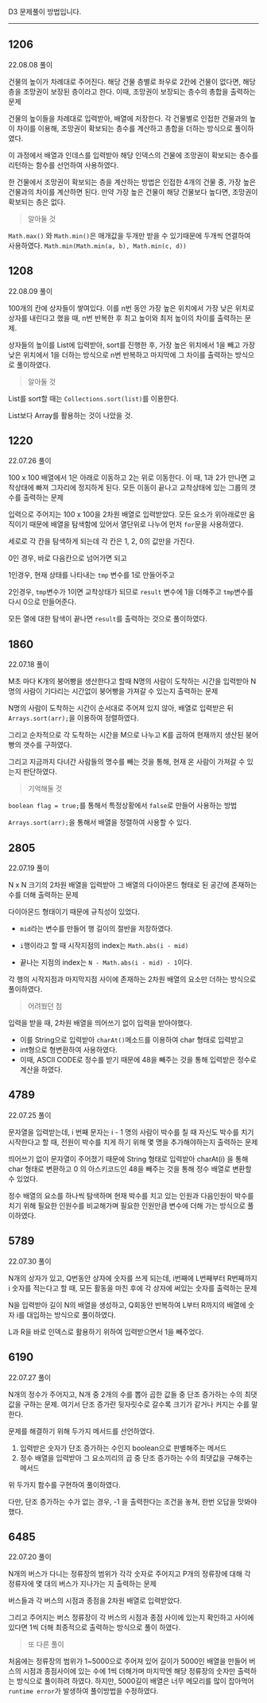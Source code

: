 D3 문제풀이 방법입니다.

---

## 1206

22.08.08 풀이

건물의 높이가 차례대로 주어진다. 해당 건물 층별로 좌우로 2칸에 건물이 없다면, 해당 층을 조망권이 보장된 층이라고 한다. 이때, 조망권이 보장되는 층수의 총합을 출력하는 문제

건물의 높이들을 차례대로 입력받아, 배열에 저장한다. 각 건물별로 인접한 건물과의 높이 차이를 이용해, 조망권이 확보되는 층수를 계산하고 총합을 더하는 방식으로 풀이하였다. 

이 과정에서 배열과 인데스를 입력받아 해당 인덱스의 건물에 조망권이 확보되는 층수를 리턴하는 함수를 선언하여 사용하였다.

한 건물에서 조망권이 확보되는 층을 계산하는 방법은 인접한 4개의 건물 중, 가장 높은 건물과의 차이를 계산하면 된다. 만약 가장 높은 건물이 해당 건물보다 높다면, 조망권이 확보되는 층은 없다.

> 알아둘 것

`Math.max()` 와 `Math.min()`은 매개값을 두개만 받을 수 있기때문에 두개씩 연결하여 사용하였다. `Math.min(Math.min(a, b), Math.min(c, d))`

## 1208

22.08.09 풀이

100개의 칸에 상자들이 쌓여있다. 이를 n번 동안 가장 높은 위치에서 가장 낮은 위치로 상자를 내린다고 했을 때, n번 반복한 후 최고 높이와 최저 높이의 차이를 출력하는 문제.

상자들의 높이를 List에 입력받아, sort를 진행한 후, 가장 높은 위치에서 1을 빼고 가장 낮은 위치에서 1을 더하는 방식으로 n번 반복하고 마지막에 그 차이를 출력하는 방식으로 풀이하였다.

> 알아둘 것

List를 sort할 때는 `Collections.sort(list)`를 이용한다.

List보다 Array를 활용하는 것이 나았을 것.

## 1220

22.07.26 풀이

100 x 100 배열에서 1은 아래로 이동하고 2는 위로 이동한다. 이 때, 1과 2가 만나면 교착상태에 빠져 그자리에 정지하게 된다. 모든 이동이 끝나고 교착상태에 있는 그룹의 갯수를 출력하는 문제

입력으로 주어지는 100 x 100을 2차원 배열로 입력받았다. 모든 요소가 위아래로만 움직이기 때문에 배열을 탐색함에 있어서 열단위로 나누어 먼저 `for`문을 사용하였다.

세로로 각 칸을 탐색하게 되는데 각 칸은 1, 2, 0의 값만을 가진다.

0인 경우, 바로 다음칸으로 넘어가면 되고

1인경우, 현재 상태를 나타내는 `tmp` 변수를 1로 만들어주고

2인경우, `tmp`변수가 1이면 교착상태가 되므로 `result` 변수에 1을 더해주고 `tmp`변수를 다시 0으로 만들어준다.

모든 열에 대한 탐색이 끝나면 `result`를 출력하는 것으로 풀이하였다.

## 1860

22.07.18 풀이

M초 마다 K개의 붕어빵을 생산한다고 할때 N명의 사람이 도착하는 시간을 입력받아 N명의 사람이 기다리는 시간없이 붕어빵을 가져갈 수 있는지 출력하는 문제

N명의 사람이 도착하는 시간이 순서대로 주어져 있지 않아, 배열로 입력받은 뒤 `Arrays.sort(arr);`을 이용하여 정렬하였다.

그리고 순차적으로 각 도착하는 시간을 M으로 나누고 K를 곱하여 현재까지 생산된 붕어빵의 갯수를 구하였다.

그리고 지금까지 다녀간 사람들의 명수를 빼는 것을 통해, 현재 온 사람이 가져갈 수 있는지 판단하였다.

> 기억해둘 것

`boolean flag = true;`를 통해서 특정상황에서 `false`로 만들어 사용하는 방법

`Arrays.sort(arr);`을 통해서 배열을 정렬하여 사용할 수 있다.

## 2805

22.07.19 풀이

N x N 크기의 2차원 배열을 입력받아 그 배열의 다이아몬드 형태로 된 공간에 존재하는 수를 더해 출력하는 문제

다이아몬드 형태이기 때문에 규칙성이 있었다.

- `mid`라는 변수를 만들어 행 길이의 절반을 저장하였다.

- `i`행이라고 할 때 시작지점의 index는 `Math.abs(i - mid)`

- 끝나는 지점의 index는 `N - Math.abs(i - mid) - 1`이다.

각 행의 시작지점과 마지막지점 사이에 존재하는 2차원 배열의 요소만 더하는 방식으로 풀이하였다.

> 어려웠던 점

입력을 받을 때, 2차원 배열을 띄어쓰기 없이 입력을 받아야했다.
- 이를 String으로 입력받아 `charAt()`메소드를 이용하여 char 형태로 입력받고
- int형으로 형변환하여 사용하였다.
- 이때, ASCII CODE로 정수를 받기 때문에 48을 빼주는 것을 통해 입력받은 정수로 계산을 하였다.

## 4789

22.07.25 풀이

문자열을 입력받는데, i 번째 문자는 i - 1 명의 사람이 박수를 칠 때 자신도 박수를 치기 시작한다고 할 때, 전원이 박수를 치게 하기 위해 몇 명을 추가해야하는지 출력하는 문제

띄어쓰기 없이 문자열이 주어졌기 때문에 String 형태로 입력받아 charAt(i) 을 통해 char 형태로 변환하고 0 의 아스키코드인 48을 빼주는 것을 통해 정수 배열로 변환할 수 있었다.

정수 배열의 요소를 하나씩 탐색하며 현재 박수를 치고 있는 인원과 다음인원이 박수를 치기 위해 필요한 인원수를 비교해가며 필요한 인원만큼 변수에 더해 가는 방식으로 풀이하였다.

## 5789

22.07.30 풀이

N개의 상자가 있고, Q번동안 상자에 숫자를 쓰게 되는데, i번째에 L번째부터 R번째까지 i 숫자를 적는다고 할 때, 모든 활동을 마친 후에 각 상자에 써있는 숫자를 출력하는 문제

N을 입력받아 길이 N의 배열을 생성하고, Q회동안 반복하여 L부터 R까지의 배열에 숫자 i를 대입하는 방식으로 풀이하였다. 

L과 R을 바로 인덱스로 활용하기 위하여 입력받으면서 1을 빼주었다.

## 6190

22.07.27 풀이

N개의 정수가 주어지고, N개 중 2개의 수를 뽑아 곱한 값들 중 단조 증가하는 수의 최댓값을 구하는 문제. 여기서 단조 증가란 뒷자릿수로 갈수록 크기가 같거나 커지는 수를 말한다.

문제를 해결하기 위해 두가지 메서드를 선언하였다.

1. 입력받은 숫자가 단조 증가하는 수인지 boolean으로 판별해주는 메서드
2. 정수 배열을 입력받아 그 요소끼리의 곱 중 단조 증가하는 수의 최댓값을 구해주는 메서드

위 두가지 함수를 구현하여 풀이하였다. 

다만, 단조 증가하는 수가 없는 경우, -1 을 출력한다는 조건을 놓쳐, 한번 오답을 맛봐야했다.

## 6485

22.07.20 풀이

N개의 버스가 다니는 정류장의 범위가 각각 숫자로 주어지고 P개의 정류장에 대해 각 정류자에 몇 대의 버스가 지나가는 지 출력하는 문제

버스들과 각 버스의 시점과 종점을 2차원 배열로 입력받았다.

그리고 주어지는 버스 정류장이 각 버스의 시점과 종점 사이에 있는지 확인하고 사이에 있다면 1씩 더해 최종적으로 출력하는 방식으로 풀이 하였다.

> 또 다른 풀이

처음에는 정류장의 범위가 1~5000으로 주어져 있어 길이가 5000인 배열을 만들어 버스의 시점과 종점사이에 있는 수에 1씩 더해가며 마지막엔 해당 정류장의 숫자만 출력하는 방식으로 풀이하려 하였다.
하지만, 5000길이 배열은 너무 메모리를 많이 잡아먹어 `runtime error`가 발생하여 풀이방법을 수정하였다.
